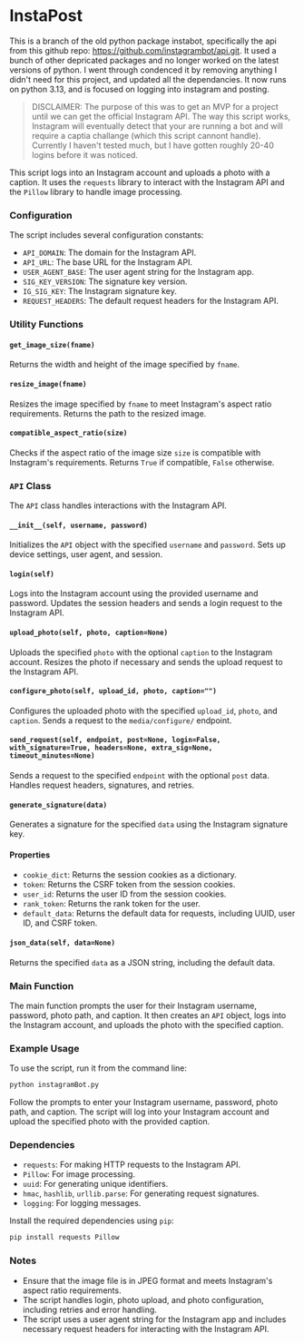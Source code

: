 # InstaPost

This is a branch of the old python package instabot, specifically the api from this github repo: https://github.com/instagrambot/api.git. 
It used a bunch of other depricated packages and no longer worked on the latest versions of python. I went through condenced it by removing anything I didn't
need for this project, and updated all the dependancies. It now runs on python 3.13, and is focused on logging into instagram and posting.

> DISCLAIMER: The purpose of this was to get an MVP for a project until we can get the official Instagram API. The way this script works, Instagram will
> eventually detect that your are running a bot and will require a captia challange (which this script cannont handle). Currently I haven't tested much,
> but I have gotten roughly 20-40 logins before it was noticed.

This script logs into an Instagram account and uploads a photo with a caption. It uses the `requests` library to interact with the Instagram API and the `Pillow` library to handle image processing.

### Configuration

The script includes several configuration constants:

- `API_DOMAIN`: The domain for the Instagram API.
- `API_URL`: The base URL for the Instagram API.
- `USER_AGENT_BASE`: The user agent string for the Instagram app.
- `SIG_KEY_VERSION`: The signature key version.
- `IG_SIG_KEY`: The Instagram signature key.
- `REQUEST_HEADERS`: The default request headers for the Instagram API.

### Utility Functions

#### `get_image_size(fname)`

Returns the width and height of the image specified by `fname`.

#### `resize_image(fname)`

Resizes the image specified by `fname` to meet Instagram's aspect ratio requirements. Returns the path to the resized image.

#### `compatible_aspect_ratio(size)`

Checks if the aspect ratio of the image size `size` is compatible with Instagram's requirements. Returns `True` if compatible, `False` otherwise.

### `API` Class

The `API` class handles interactions with the Instagram API.

#### `__init__(self, username, password)`

Initializes the `API` object with the specified `username` and `password`. Sets up device settings, user agent, and session.

#### `login(self)`

Logs into the Instagram account using the provided username and password. Updates the session headers and sends a login request to the Instagram API.

#### `upload_photo(self, photo, caption=None)`

Uploads the specified `photo` with the optional `caption` to the Instagram account. Resizes the photo if necessary and sends the upload request to the Instagram API.

#### `configure_photo(self, upload_id, photo, caption="")`

Configures the uploaded photo with the specified `upload_id`, `photo`, and `caption`. Sends a request to the `media/configure/` endpoint.

#### `send_request(self, endpoint, post=None, login=False, with_signature=True, headers=None, extra_sig=None, timeout_minutes=None)`

Sends a request to the specified `endpoint` with the optional `post` data. Handles request headers, signatures, and retries.

#### `generate_signature(data)`

Generates a signature for the specified `data` using the Instagram signature key.

#### Properties

- `cookie_dict`: Returns the session cookies as a dictionary.
- `token`: Returns the CSRF token from the session cookies.
- `user_id`: Returns the user ID from the session cookies.
- `rank_token`: Returns the rank token for the user.
- `default_data`: Returns the default data for requests, including UUID, user ID, and CSRF token.

#### `json_data(self, data=None)`

Returns the specified `data` as a JSON string, including the default data.

### Main Function

The main function prompts the user for their Instagram username, password, photo path, and caption. It then creates an `API` object, logs into the Instagram account, and uploads the photo with the specified caption.

### Example Usage

To use the script, run it from the command line:

```sh
python instagramBot.py
```

Follow the prompts to enter your Instagram username, password, photo path, and caption. The script will log into your Instagram account and upload the specified photo with the provided caption.

### Dependencies

- `requests`: For making HTTP requests to the Instagram API.
- `Pillow`: For image processing.
- `uuid`: For generating unique identifiers.
- `hmac`, `hashlib`, `urllib.parse`: For generating request signatures.
- `logging`: For logging messages.

Install the required dependencies using `pip`:

```sh
pip install requests Pillow
```

### Notes

- Ensure that the image file is in JPEG format and meets Instagram's aspect ratio requirements.
- The script handles login, photo upload, and photo configuration, including retries and error handling.
- The script uses a user agent string for the Instagram app and includes necessary request headers for interacting with the Instagram API.

